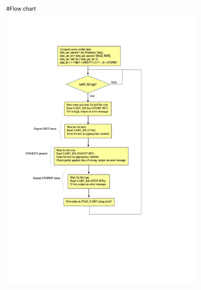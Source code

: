 #Flow chart

![alt text](https://github.com/ChristianPalmiero/UART-protocol/blob/master/Flow_chart.jpg)

